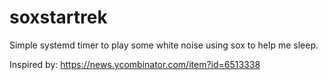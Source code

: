# soxstartrek
Simple systemd timer to play some white noise using sox to help me sleep.

Inspired by: https://news.ycombinator.com/item?id=6513338
